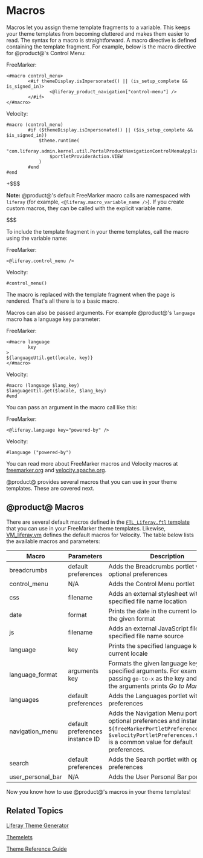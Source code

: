 # Macros [](id=freemarker-macros)

Macros let you assign theme template fragments to a variable. This keeps your 
theme templates from becoming cluttered and makes them easier to read. The 
syntax for a macro is straightforward. A macro directive is defined containing 
the template fragment. For example, below is the macro directive for 
@product@'s Control Menu:

FreeMarker:

    <#macro control_menu>
            <#if themeDisplay.isImpersonated() || (is_setup_complete && is_signed_in)>
                    <@liferay_product_navigation["control-menu"] />
            </#if>
    </#macro>

Velocity:

    #macro (control_menu)
            #if ($themeDisplay.isImpersonated() || ($is_setup_complete && $is_signed_in))
                $theme.runtime(
                    "com.liferay.admin.kernel.util.PortalProductNavigationControlMenuApplicationType$ProductNavigationControlMenu",  
                    $portletProviderAction.VIEW
                )
            #end
    #end

+$$$

**Note:** @product@'s default FreeMarker macro calls are namespaced with 
`liferay` (for example, `<@liferay.macro_variable_name />`). If you create 
custom macros, they can be called with the explicit variable name.

$$$

To include the template fragment in your theme templates, call the macro using
the variable name:

FreeMarker:

    <@liferay.control_menu />
    
Velocity:

    #control_menu()

The macro is replaced with the template fragment when the page is rendered.
That's all there is to a basic macro.

Macros can also be passed arguments. For example @product@'s `language` macro 
has a language key parameter:

FreeMarker:

    <#macro language
            key
    >
    ${languageUtil.get(locale, key)}
    </#macro>

Velocity:

    #macro (language $lang_key)
    $languageUtil.get($locale, $lang_key)
    #end    

You can pass an argument in the macro call like this:

FreeMarker:

    <@liferay.language key="powered-by" />
    
Velocity:

    #language ("powered-by")

You can read more about FreeMarker macros and Velocity macros at 
[freemarker.org](http://freemarker.org/docs/ref_directive_macro.html) and 
[velocity.apache.org](http://velocity.apache.org/engine/1.7/user-guide.html#velocimacros).
 
@product@ provides several macros that you can use in your theme templates. 
These are covered next.

## @product@ Macros

There are several default macros defined in the 
[`FTL_Liferay.ftl` template](https://github.com/liferay/liferay-portal/blob/7.0.x/modules/apps/foundation/portal-template/portal-template-freemarker/src/main/resources/FTL_liferay.ftl)
that you can use in your FreeMarker theme templates. Likewise, [VM_liferay.vm](https://raw.githubusercontent.com/liferay/liferay-portal/master/modules/apps/foundation/portal-template/portal-template-velocity/src/main/resources/VM_liferay.vm) 
defines the default macros for Velocity. The table below lists the available 
macros and parameters:

| Macro | Parameters | Description | 
| --- | --- | --- |
| breadcrumbs | default preferences | Adds the Breadcrumbs portlet with optional preferences |
| control_menu | N/A | Adds the Control Menu portlet |
| css | filename | Adds an external stylesheet with the specified file name location |
| date | format | Prints the date in the current locale with the given format |
| js | filename | Adds an external JavaScript file with the specified file name source |
| language | key | Prints the specified language key in the current locale |
| language_format | arguments<br/>key | Formats the given language key with the specified arguments. For example, passing `go-to-x` as the key and `Mars` as the arguments prints *Go to Mars*. |
| languages | default preferences | Adds the Languages portlet with optional preferences |
| navigation_menu | default preferences<br/>instance ID | Adds the Navigation Menu portlet with optional preferences and instance ID. `${freeMarkerPortletPreferences}` or `$velocityPortletPreferences.toString()` is a common value for default preferences. |
| search | default preferences | Adds the Search portlet with optional preferences |
| user_personal_bar | N/A | Adds the User Personal Bar portlet |

Now you know how to use @product@'s macros in your theme templates!

## Related Topics [](id=related-topics)

[Liferay Theme Generator](/develop/tutorials/-/knowledge_base/7-0/themes-generator)

[Themelets](/develop/tutorials/-/knowledge_base/7-0/themelets)

[Theme Reference Guide](/develop/reference/-/knowledge_base/7-0/theme-reference-guide)

